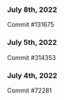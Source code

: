 ### July 8th, 2022

Commit #131675

### July 5th, 2022

Commit #314353


### July 4th, 2022

Commit #72281
